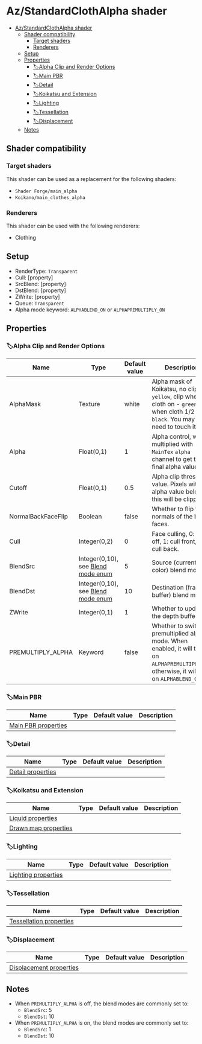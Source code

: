 # Az/StandardClothAlpha shader

- [Az/StandardClothAlpha shader](#azstandardclothalpha-shader)
  - [Shader compatibility](#shader-compatibility)
    - [Target shaders](#target-shaders)
    - [Renderers](#renderers)
  - [Setup](#setup)
  - [Properties](#properties)
    - [🏷️Alpha Clip and Render Options](#️alpha-clip-and-render-options)
    - [🏷️Main PBR](#️main-pbr)
    - [🏷️Detail](#️detail)
    - [🏷️Koikatsu and Extension](#️koikatsu-and-extension)
    - [🏷️Lighting](#️lighting)
    - [🏷️Tessellation](#️tessellation)
    - [🏷️Displacement](#️displacement)
  - [Notes](#notes)

## Shader compatibility
### Target shaders
This shader can be used as a replacement for the following shaders:
- `Shader Forge/main_alpha`
- `Koikano/main_clothes_alpha`

### Renderers
This shader can be used with the following renderers:
- Clothing

## Setup
- RenderType: `Transparent`
- Cull: [property]
- SrcBlend: [property]
- DstBlend: [property]
- ZWrite: [property]
- Queue: `Transparent`
- Alpha mode keyword: `ALPHABLEND_ON` or `ALPHAPREMULTIPLY_ON`

## Properties
### 🏷️Alpha Clip and Render Options
| Name               | Type                                                                       | Default value | Description                                                                                                                                     |
| ------------------ | -------------------------------------------------------------------------- | ------------- | ----------------------------------------------------------------------------------------------------------------------------------------------- |
| AlphaMask          | Texture                                                                    | white         | Alpha mask of Koikatsu, no clip - `yellow`, clip when cloth on - `green`, clip when cloth 1/2 - `black`. You may not need to touch it.          |
| Alpha              | Float(0,1)                                                                 | 1             | Alpha control, will be multiplied with `MainTex` `alpha` channel to get the final alpha value.                                                  |
| Cutoff             | Float(0,1)                                                                 | 0.5           | Alpha clip threshold value. Pixels with an alpha value below this will be clipped.                                                              |
| NormalBackFaceFlip | Boolean                                                                    | false         | Whether to flip the normals of the back faces.                                                                                                  |
| Cull               | Integer(0,2)                                                               | 0             | Face culling, 0: cull off, 1: cull front, 2: cull back.                                                                                         |
| BlendSrc           | Integer(0,10), see [Blend mode enum](common/blend_mode.md#blend-mode-enum) | 5             | Source (current color) blend mode.                                                                                                              |
| BlendDst           | Integer(0,10), see [Blend mode enum](common/blend_mode.md#blend-mode-enum) | 10            | Destination (frame buffer) blend mode.                                                                                                          |
| ZWrite             | Integer(0,1)                                                               | 1             | Whether to update the depth buffer.                                                                                                             |
| PREMULTIPLY_ALPHA  | Keyword                                                                    | false         | Whether to switch to premultiplied alpha mode. When enabled, it will turn on `ALPHAPREMULTIPLY_ON`; otherwise, it will turn on `ALPHABLEND_ON`. |

### 🏷️Main PBR
| Name                                          | Type | Default value | Description |
| --------------------------------------------- | ---- | ------------- | ----------- |
| [Main PBR properties](main_pbr_properties.md) |      |               |             |

### 🏷️Detail
| Name                                      | Type | Default value | Description |
| ----------------------------------------- | ---- | ------------- | ----------- |
| [Detail properties](detail_properties.md) |      |               |             |

### 🏷️Koikatsu and Extension
| Name                                            | Type | Default value | Description |
| ----------------------------------------------- | ---- | ------------- | ----------- |
| [Liquid properties](liquid_properties.md)       |      |               |             |
| [Drawn map properties](drawn_map_properties.md) |      |               |             |

### 🏷️Lighting
| Name                                          | Type | Default value | Description |
| --------------------------------------------- | ---- | ------------- | ----------- |
| [Lighting properties](lighting_properties.md) |      |               |             |

### 🏷️Tessellation
| Name                                                  | Type | Default value | Description |
| ----------------------------------------------------- | ---- | ------------- | ----------- |
| [Tessellation properties](tessellation_properties.md) |      |               |             |

### 🏷️Displacement
| Name                                                  | Type | Default value | Description |
| ----------------------------------------------------- | ---- | ------------- | ----------- |
| [Displacement properties](displacement_properties.md) |      |               |             |

## Notes
- When `PREMULTIPLY_ALPHA` is off, the blend modes are commonly set to:
  - `BlendSrc`: 5
  - `BlendDst`: 10
- When `PREMULTIPLY_ALPHA` is on, the blend modes are commonly set to:
  - `BlendSrc`: 1
  - `BlendDst`: 10
